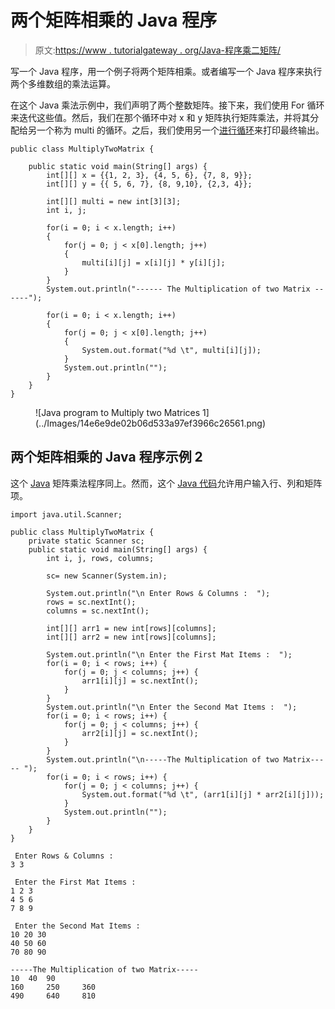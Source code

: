 # 两个矩阵相乘的 Java 程序

> 原文:[https://www . tutorialgateway . org/Java-程序乘二矩阵/](https://www.tutorialgateway.org/java-program-to-multiply-two-matrices/)

写一个 Java 程序，用一个例子将两个矩阵相乘。或者编写一个 Java 程序来执行两个多维数组的乘法运算。

在这个 Java 乘法示例中，我们声明了两个整数矩阵。接下来，我们使用 For 循环来迭代这些值。然后，我们在那个循环中对 x 和 y 矩阵执行矩阵乘法，并将其分配给另一个称为 multi 的循环。之后，我们使用另一个[进行循环](https://www.tutorialgateway.org/java-for-loop/)来打印最终输出。

```
public class MultiplyTwoMatrix {

	public static void main(String[] args) {
		int[][] x = {{1, 2, 3}, {4, 5, 6}, {7, 8, 9}};
		int[][] y = {{ 5, 6, 7}, {8, 9,10}, {2,3, 4}};

		int[][] multi = new int[3][3];
		int i, j;

		for(i = 0; i < x.length; i++)
		{
			for(j = 0; j < x[0].length; j++)
			{
				multi[i][j] = x[i][j] * y[i][j];
			}
		}
		System.out.println("------ The Multiplication of two Matrix ------");

		for(i = 0; i < x.length; i++)
		{
			for(j = 0; j < x[0].length; j++)
			{
				System.out.format("%d \t", multi[i][j]);
			}
			System.out.println("");
		}
	}
}
```

<figure class="wp-block-image size-large">![Java program to Multiply two Matrices 1](../Images/14e6e9de02b06d533a97ef3966c26561.png)</figure>

## 两个矩阵相乘的 Java 程序示例 2

这个 [Java](https://www.tutorialgateway.org/learn-java-programs/) 矩阵乘法程序同上。然而，这个 [Java 代码](https://www.tutorialgateway.org/java-tutorial/)允许用户输入行、列和矩阵项。

```
import java.util.Scanner;

public class MultiplyTwoMatrix {
	private static Scanner sc;
	public static void main(String[] args) {
		int i, j, rows, columns;

		sc= new Scanner(System.in);

		System.out.println("\n Enter Rows & Columns :  ");
		rows = sc.nextInt();
		columns = sc.nextInt();

		int[][] arr1 = new int[rows][columns];
		int[][] arr2 = new int[rows][columns];

		System.out.println("\n Enter the First Mat Items :  ");
		for(i = 0; i < rows; i++) {
			for(j = 0; j < columns; j++) {
				arr1[i][j] = sc.nextInt();
			}		
		}
		System.out.println("\n Enter the Second Mat Items :  ");
		for(i = 0; i < rows; i++) {
			for(j = 0; j < columns; j++) {
				arr2[i][j] = sc.nextInt();
			}		
		}
		System.out.println("\n-----The Multiplication of two Matrix----- ");
		for(i = 0; i < rows; i++) {
			for(j = 0; j < columns; j++) {
				System.out.format("%d \t", (arr1[i][j] * arr2[i][j]));
			}
			System.out.println("");
		}
	}
}
```

```
 Enter Rows & Columns :  
3 3

 Enter the First Mat Items :  
1 2 3
4 5 6
7 8 9

 Enter the Second Mat Items :  
10 20 30
40 50 60
70 80 90

-----The Multiplication of two Matrix----- 
10 	40 	90 	
160 	250 	360 	
490 	640 	810 
```